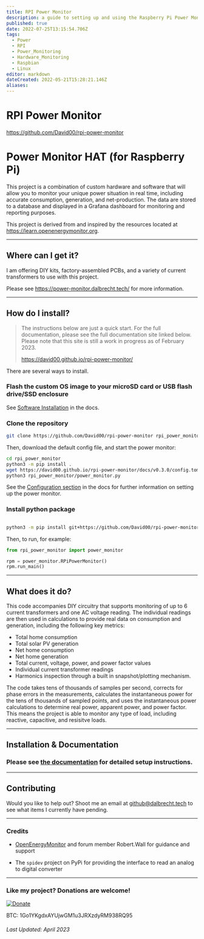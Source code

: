 ```yaml
---
title: RPI Power Monitor
description: a guide to setting up and using the Raspberry Pi Power Monitor, a tool for monitoring the power usage of a Raspberry Pi computer. It may include instructions on how to install and configure the software, interpret the data, and troubleshoot common issues.
published: true
date: 2022-07-25T13:15:54.706Z
tags:
  - Power
  - RPI
  - Power_Monitoring
  - Hardware_Monitoring
  - Raspbian
  - Linux
editor: markdown
dateCreated: 2022-05-21T15:28:21.146Z
aliases:
---
```

# RPI Power Monitor
https://github.com/David00/rpi-power-monitor

# Power Monitor HAT (for Raspberry Pi)

This project is a combination of custom hardware and software that will allow you to monitor your unique power situation in real time, including accurate consumption, generation, and net-production. The data are stored to a database and displayed in a Grafana dashboard for monitoring and reporting purposes.

This project is derived from and inspired by the resources located at https://learn.openenergymonitor.org. 

---

## Where can I get it?

I am offering DIY kits, factory-assembled PCBs, and a variety of current transformers to use with this project.

Please see https://power-monitor.dalbrecht.tech/ for more information.

---

## How do I install?

> The instructions below are just a quick start. For the full documentation, please see the full documentation site linked below. Please note that this site is still a work in progress as of February 2023.
>
>https://david00.github.io/rpi-power-monitor/


There are several ways to install.

### Flash the custom OS image to your microSD card or USB flash drive/SSD enclosure

See [Software Installation](https://david00.github.io/rpi-power-monitor/docs/general/install-the-software.html#prebuilt-os-image) in the docs.

### Clone the repository

```bash
git clone https://github.com/David00/rpi-power-monitor rpi_power_monitor
```

Then, download the default config file, and start the power monitor:

```bash
cd rpi_power_monitor
python3 -m pip install .
wget https://david00.github.io/rpi-power-monitor/docs/v0.3.0/config.toml -O rpi_power_monitor/config.toml
python3 rpi_power_monitor/power_monitor.py
```

See the [Configuration section](https://david00.github.io/rpi-power-monitor/docs/v0.3.0/configuration.html) in the docs for further information on setting up the power monitor.

### Install python package

```bash

python3 -m pip install git+https://github.com/David00/rpi-power-monitor.git
```

Then, to run, for example:

```python
from rpi_power_monitor import power_monitor

rpm = power_monitor.RPiPowerMonitor()
rpm.run_main()
```



---

## What does it do?

This code accompanies DIY circuitry that supports monitoring of up to 6 current transformers and one AC voltage reading. The individual readings are then used in calculations to provide real data on consumption and generation, including the following key metrics:

* Total home consumption
* Total solar PV generation
* Net home consumption
* Net home generation
* Total current, voltage, power, and power factor values
* Individual current transformer readings
* Harmonics inspection through a built in snapshot/plotting mechanism.

The code takes tens of thousands of samples per second, corrects for phase errors in the measurements, calculates the instantaneous power for the tens of thousands of sampled points, and uses the instantaneous power calculations to determine real power, apparent power, and power factor. This means the project is able to monitor any type of load, including reactive, capacitive, and resisitve loads.

---


## Installation & Documentation

### Please see [the documentation](https://david00.github.io/rpi-power-monitor/docs/general/index.html) for detailed setup instructions.

---

## Contributing

Would you like to help out? Shoot me an email at github@dalbrecht.tech to see what items I currently have pending.

---

### Credits

* [OpenEnergyMonitor](https://openenergymonitor.org) and forum member Robert.Wall for guidance and support

* The `spidev` project on PyPi for providing the interface to read an analog to digital converter

---

### Like my project? Donations are welcome!

[![Donate](https://img.shields.io/badge/Donate-PayPal-green.svg)](https://www.paypal.com/cgi-bin/webscr?cmd=_donations&business=L6LNLM92MTUY2&currency_code=USD&source=url)

BTC:  1Go1YKgdxAYUjwGM1u3JRXzdyRM938RQ95

###### Last Updated:  April 2023